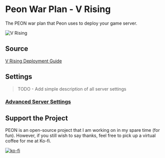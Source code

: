 # Peon War Plan - V Rising

The PEON war plan that Peon uses to deploy your game server.

![V Rising](https://cdn.playvrising.com/web2/images/hero/vRisingLogo.png)

## Source

[V Rising Deployment Guide](https://github.com/StunlockStudios/vrising-dedicated-server-instructions)

## Settings

> TODO - Add simple description of all server settings

### [Advanced Server Settings](https://developer.valvesoftware.com/wiki/Counter-Strike:_Global_Offensive_Dedicated_Servers)

## Support the Project

PEON is an open-source project that I am working on in my spare time (for fun).
However, if you still wish to say thanks, feel free to pick up a virtual coffee for me at Ko-fi.

[![ko-fi](https://ko-fi.com/img/githubbutton_sm.svg)](https://ko-fi.com/K3K567ILJ)
